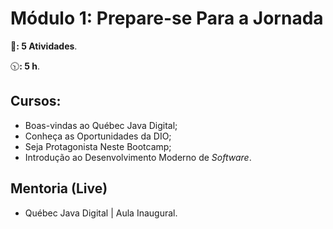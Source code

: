 # **Módulo 1:** Prepare-se Para a Jornada

:page_facing_up:**: 5 Atividades**.

:clock1030:**: 5 h**.

## Cursos:

- Boas-vindas ao Québec Java Digital;
- Conheça as Oportunidades da DIO;
- Seja Protagonista Neste Bootcamp;
- Introdução ao Desenvolvimento Moderno de _Software_.

## Mentoria (Live)

- Québec Java Digital | Aula Inaugural.